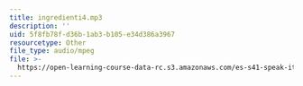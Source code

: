 ```yaml
---
title: ingredienti4.mp3
description: ''
uid: 5f8fb78f-d36b-1ab3-b105-e34d386a3967
resourcetype: Other
file_type: audio/mpeg
file: >-
  https://open-learning-course-data-rc.s3.amazonaws.com/es-s41-speak-italian-with-your-mouth-full-spring-2012/5f8fb78fd36b1ab3b105e34d386a3967_ingredienti4.mp3
---
```

